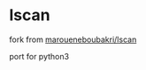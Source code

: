 # lscan
fork from [maroueneboubakri/lscan](https://github.com/maroueneboubakri/lscan)

port for python3
